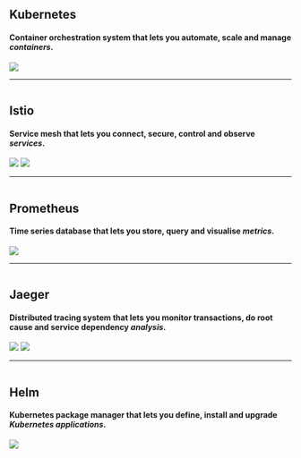 <!-- sectionTitle: Kubernetes -->

<div class="grid vertical-align">
  <div class="column">
    <h2>Kubernetes</h2>
    <h4>Container orchestration system that lets you <b>automate</b>, <b>scale</b> and <b>manage</b> <i>containers</i>.</h4>
  </div>
  <div class="column">
    <img class="alignright size-70" src="../images/cncf-assets/kubernetes-stacked-color.png">
  </div>
</div>

---

<!-- sectionTitle: Istio -->

<div class="grid vertical-align">
  <div class="column">
    <h2>Istio</h2>
    <h4>Service mesh that lets you <b>connect</b>, <b>secure</b>, <b>control</b> and <b>observe</b> <i>services</i>.</h4>
  </div>
  <div class="column">
    <img class="alignleft size-30" src="../images/cncf-assets/istio-blue-logo-white-background.png">
    <img class="alignright size-40" src="../images/cncf-assets/envoy-stacked-color.png">
  </div>
</div>

---

<!-- sectionTitle: Prometheus -->

<div class="grid vertical-align">
  <div class="column">
    <h2>Prometheus</h2>
    <h4>Time series database that lets you <b>store</b>, <b>query</b> and <b>visualise</b> <i>metrics</i>.</h4>
  </div>
  <div class="column">
    <img class="alignright size-50" src="../images/cncf-assets/prometheus-stacked-color.png">
  </div>
</div>

---

<!-- sectionTitle: Jaeger -->

<div class="grid vertical-align">
  <div class="column">
    <h2>Jaeger</h2>
    <h4>Distributed tracing system that lets you <b>monitor transactions</b>, do <b>root cause</b> and <b>service dependency</b> <i>analysis</i>.</h4>
  </div>
  <div class="column">
    <img class="alignleft size-40" src="../images/cncf-assets/jaeger-stacked-color.png">
    <img class="alignright size-50" src="../images/cncf-assets/opentracing-stacked-color.png">
  </div>
</div>

---

<!-- sectionTitle: Helm -->

<div class="grid vertical-align">
  <div class="column">
    <h2>Helm</h2>
    <h4>Kubernetes package manager that lets you <b>define</b>, <b>install</b> and <b>upgrade</b> <i>Kubernetes applications</i>.</h4>
  </div>
  <div class="column">
    <img class="alignright size-50" src="../images/cncf-assets/helm-stacked-color.png">
  </div>
</div>
